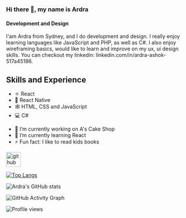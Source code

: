 ### Hi there 👋, my name is Ardra
#### Development and Design

I'am Ardra from Sydney, and I do development and design. I really enjoy learning languages like JavaScript and PHP, as well as C#. I also enjoy wireframing basics, would like to learn and improve on my ux, ui design skills.  You can checkout my linkedin: linkedin.com/in/ardra-ashok-517a45186. 

## Skills and Experience
* ⚛ React
* 📱 React Native
* 🕸 HTML, CSS and JavaScript
* 💻 C#

- 🔭 I’m currently working on A's Cake Shop 
- 🌱 I’m currently learning React 
- ⚡ Fun fact: I like to read kids books 


[<img src='https://cdn.jsdelivr.net/npm/simple-icons@3.0.1/icons/github.svg' alt='github' height='40'>](https://github.com/ArdraWorksRepo)  

[![Top Langs](https://github-readme-stats.vercel.app/api/top-langs/?username=ArdraWorksRepo)](https://github.com/anuraghazra/github-readme-stats)

![Ardra's GitHub stats](https://github-readme-stats.vercel.app/api?username=ArdraWorksRepo&show_icons=true&theme=dark)

![GitHub Activity Graph](https://activity-graph.herokuapp.com/graph?username=ArdraWorksRepo)  

![Profile views](https://gpvc.arturio.dev/ArdraWorksRepo)  

